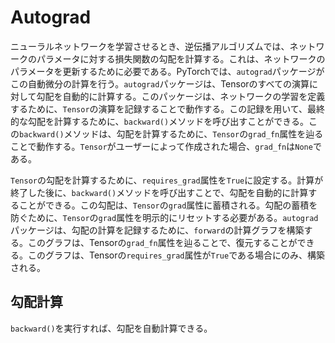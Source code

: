 # Autograd
ニューラルネットワークを学習させるとき、逆伝播アルゴリズムでは、ネットワークのパラメータに対する損失関数の勾配を計算する。これは、ネットワークのパラメータを更新するために必要である。PyTorchでは、`autograd`パッケージがこの自動微分の計算を行う。`autograd`パッケージは、Tensorのすべての演算に対して勾配を自動的に計算する。このパッケージは、ネットワークの学習を定義するために、`Tensor`の演算を記録することで動作する。この記録を用いて、最終的な勾配を計算するために、`backward()`メソッドを呼び出すことができる。この`backward()`メソッドは、勾配を計算するために、`Tensor`の`grad_fn`属性を辿ることで動作する。`Tensor`がユーザーによって作成された場合、`grad_fn`は`None`である。

`Tensor`の勾配を計算するために、`requires_grad`属性を`True`に設定する。計算が終了した後に、`backward()`メソッドを呼び出すことで、勾配を自動的に計算することができる。この勾配は、`Tensor`の`grad`属性に蓄積される。勾配の蓄積を防ぐために、`Tensor`の`grad`属性を明示的にリセットする必要がある。`autograd`パッケージは、勾配の計算を記録するために、`forward`の計算グラフを構築する。このグラフは、Tensorの`grad_fn`属性を辿ることで、復元することができる。このグラフは、Tensorの`requires_grad`属性が`True`である場合にのみ、構築される。

## 勾配計算
`backward()`を実行すれば、勾配を自動計算できる。
